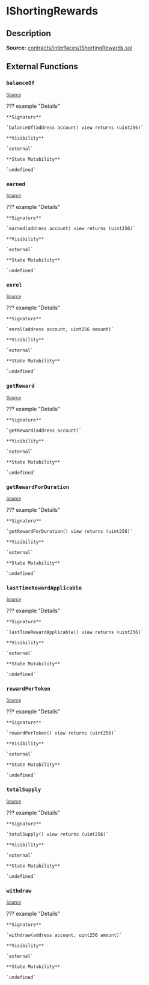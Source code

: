 # IShortingRewards

## Description

**Source:** [contracts/interfaces/IShortingRewards.sol](https://github.com/Synthetixio/synthetix/tree/v2.38.0-alpha/contracts/interfaces/IShortingRewards.sol)

## External Functions

### `balanceOf`

<sub>[Source](https://github.com/Synthetixio/synthetix/tree/v2.38.0-alpha/contracts/interfaces/IShortingRewards.sol#L17)</sub>

??? example "Details"

    **Signature**

    `balanceOf(address account) view returns (uint256)`

    **Visibility**

    `external`

    **State Mutability**

    `undefined`

### `earned`

<sub>[Source](https://github.com/Synthetixio/synthetix/tree/v2.38.0-alpha/contracts/interfaces/IShortingRewards.sol#L11)</sub>

??? example "Details"

    **Signature**

    `earned(address account) view returns (uint256)`

    **Visibility**

    `external`

    **State Mutability**

    `undefined`

### `enrol`

<sub>[Source](https://github.com/Synthetixio/synthetix/tree/v2.38.0-alpha/contracts/interfaces/IShortingRewards.sol#L21)</sub>

??? example "Details"

    **Signature**

    `enrol(address account, uint256 amount)`

    **Visibility**

    `external`

    **State Mutability**

    `undefined`

### `getReward`

<sub>[Source](https://github.com/Synthetixio/synthetix/tree/v2.38.0-alpha/contracts/interfaces/IShortingRewards.sol#L25)</sub>

??? example "Details"

    **Signature**

    `getReward(address account)`

    **Visibility**

    `external`

    **State Mutability**

    `undefined`

### `getRewardForDuration`

<sub>[Source](https://github.com/Synthetixio/synthetix/tree/v2.38.0-alpha/contracts/interfaces/IShortingRewards.sol#L13)</sub>

??? example "Details"

    **Signature**

    `getRewardForDuration() view returns (uint256)`

    **Visibility**

    `external`

    **State Mutability**

    `undefined`

### `lastTimeRewardApplicable`

<sub>[Source](https://github.com/Synthetixio/synthetix/tree/v2.38.0-alpha/contracts/interfaces/IShortingRewards.sol#L7)</sub>

??? example "Details"

    **Signature**

    `lastTimeRewardApplicable() view returns (uint256)`

    **Visibility**

    `external`

    **State Mutability**

    `undefined`

### `rewardPerToken`

<sub>[Source](https://github.com/Synthetixio/synthetix/tree/v2.38.0-alpha/contracts/interfaces/IShortingRewards.sol#L9)</sub>

??? example "Details"

    **Signature**

    `rewardPerToken() view returns (uint256)`

    **Visibility**

    `external`

    **State Mutability**

    `undefined`

### `totalSupply`

<sub>[Source](https://github.com/Synthetixio/synthetix/tree/v2.38.0-alpha/contracts/interfaces/IShortingRewards.sol#L15)</sub>

??? example "Details"

    **Signature**

    `totalSupply() view returns (uint256)`

    **Visibility**

    `external`

    **State Mutability**

    `undefined`

### `withdraw`

<sub>[Source](https://github.com/Synthetixio/synthetix/tree/v2.38.0-alpha/contracts/interfaces/IShortingRewards.sol#L23)</sub>

??? example "Details"

    **Signature**

    `withdraw(address account, uint256 amount)`

    **Visibility**

    `external`

    **State Mutability**

    `undefined`
